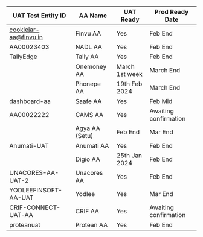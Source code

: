 | UAT Test Entity ID    | AA Name          | UAT Ready | Prod Ready Date |
|------------------|------------------|-----------|------------------|
|  cookiejar-aa@finvu.in | Finvu AA         | Yes       | Feb End          |
|  AA00023403           | NADL AA          |    Yes    | Feb End          |
|   TallyEdge               | Tally AA         |    Yes       | Feb End          |
|                  | Onemoney AA      | March 1st week          | March End          |
|                  | Phonepe AA       | 19th Feb 2024          | March End          |
|    dashboard-aa              | Saafe AA         |Yes           | Feb Mid          |
| AA00022222                 | CAMS AA          | Yes          |  Awaiting confirmation                |
|                  | Agya AA (Setu)   | Feb End          |  Mar End                |
|    Anumati-UAT              | Anumati AA       |    Yes    | Feb End          |
|                  | Digio AA         |  25th Jan 2024         | Feb End          |
|   UNACORES-AA-UAT-2               | Unacores AA      | Yes          | Feb End          |
| YODLEEFINSOFT-AA-UAT                 | Yodlee           |   Yes          | Mar End               | 
|             CRIF-CONNECT-UAT-AA     | CRIF AA          |      Yes     |   Awaiting confirmation               |
|         proteanuat         | Protean AA       | Yes         | Feb End          |

